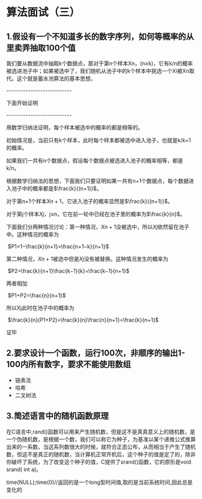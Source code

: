 # 算法面试（三）

## 1.假设有一个不知道多长的数字序列，如何等概率的从里卖弄抽取100个值

我们要从数据流中抽取k个数据点，那对于第n个样本Xn，(n≥k)，它有k/n的概率被选进池子中；如果被选中了，我们随机从池子中的k个样本中挑选一个Xi被Xn取代。这个就是蓄水池算法的基本思想。



\---------------------------

下面开始证明

\---------------------------



用数学归纳法证明，每个样本被选中的概率的都是相等的。

初始情况是，当前只有k个样本，此时每个样本都被选中进入池子，也就是k/k=1的概率。

如果我们一共有n个数据点，假设每个数据点被选进入池子的概率相等，都是k/n。

根据数学归纳法的思想，下面我们只要证明如果一共有n+1个数据点，每个数据进入池子中的概率都是$\frac{k}{(n+1)}$。

对于第n+1个样本$Xn+1$，它进入池子的概率显然是$\frac{k}{(n+1)}$。

对于第j个样本$Xj$，j≤n，它在前一轮中已经在池子里的概率为$\frac{k}{n}$。

下面我们分两种情况讨论：第一种情况，$Xn+1$没被选中，所以$Xj$依然留在池子中。这种情况的概率为

​			$P1=1−\frac{k}{n+1}=\frac{n+1−k}{n+1}$

第二种情况，$Xn+1$被选中但是$Xj$没有被替换。这种情况发生的概率为

​			$P2=\frac{k}{n+1}\frac{k−1}{k}=\frac{k−1}{n+1}$

两者相加

​			$P1+P2=\frac{n}{n+1}$

所以Xj此时在池子中的概率为

​			$\frac{k}{n}(P1+P2)=\frac{k}{n}\frac{n}{n+1}=\frac{k}{n+1}$

证毕

## 2.要求设计一个函数，运行100次，非顺序的输出1-100内所有数字，要求不能使用数组

* 链表法
* 哈希
* 二叉树法

## 3.简述语言中的随机函数原理

在C语言中,rand()函数可以用来产生随机数，但是这不是真真意义上的随机数，是一个伪随机数，是根据一个数，我们可以称它为种子，为基准以某个递推公式推算出来的一系数，当这系列数很大的时候，就符合正态公布，从而相当于产生了随机数，但这不是真正的随机数，当计算机正常开机后，这个种子的值是定了的，除非你破坏了系统，为了改变这个种子的值，C提供了srand()函数，它的原形是void srand( int a)。

time(NULL);time(0)//返回的是一个long型时间值,取的是当前系统时间,因此总是变化的